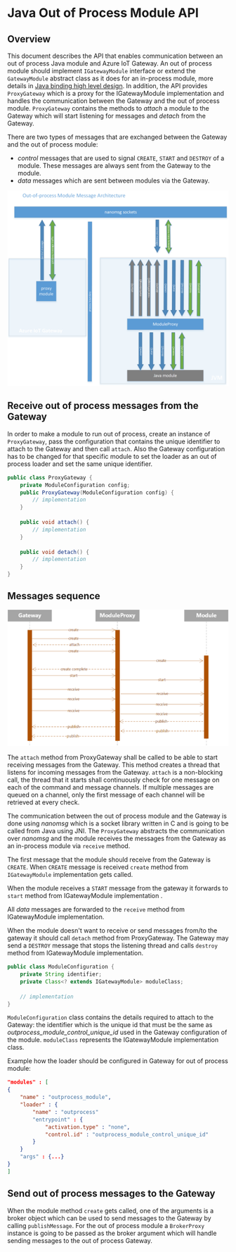Java Out of Process Module API
==============================

Overview
--------

This document describes the API that enables communication between an out of process Java module and Azure IoT Gateway. 
An out of process module should implement `IGatewayModule` interface or extend the `GatewayModule` abstract class as it does for an in-process module, more details in [Java binding high level design](java_binding_hld.md). In addition, the API provides `ProxyGateway` which is a proxy for the IGatewayModule implementation and handles the communication between the Gateway and the out of process module. 
`ProxyGateway` contains the methods to *attach* a module to the Gateway which will start listening for messages and *detach* from the Gateway. 

There are two types of messages that are exchanged between the Gateway and the out of process module:

-  *control* messages that are used to signal `CREATE`, `START` and `DESTROY` of a module. These messages are always sent from the Gateway to the module.
-  *data* messages which are sent between modules via the Gateway.


![](media/java_oop_module_hld.png)

Receive out of process messages from the Gateway
------------------------------------------------

In order to make a module to run out of process, create an instance of `ProxyGateway`, pass the configuration that contains the unique identifier to attach to the Gateway and then call `attach`. 
Also the Gateway configuration has to be changed for that specific module to set the loader as an out of process loader and set the same unique identifier. 

``` java
public class ProxyGateway {
	private ModuleConfiguration config;
	public ProxyGateway(ModuleConfiguration config) {
		// implementation
	}

	public void attach() {
		// implementation	
	}
	
	public void detach() {
		// implementation	
	}
}
```

Messages sequence
-----------------

![](media/java_oop_messages_sequence.png)

The `attach` method from ProxyGateway shall be called to be able to start receiving messages from the Gateway. This method creates a thread that listens for incoming messages from the Gateway. 
`attach` is a non-blocking call, the thread that it starts shall continuously check for one message on each of the command and message channels. If multiple messages are queued on a channel, only the first message of each channel will be retrieved at every check.

The communication between the out of process module and the Gateway is done using *nanomsg* which is a socket library written in C and is going to be called from Java using JNI. 
The `ProxyGateway` abstracts the communication over *nanomsg* and the module receives the messages from the Gateway as an in-process module via `receive` method.

The first message that the module should receive from the Gateway is `CREATE`. When `CREATE` message is received `create` method from `IGatewayModule` implementation gets called. 

When the module receives a `START` message from the gateway it forwards to `start` method from IGatewayModule implementation .

All *data* messages are forwarded to the `receive` method from IGatewayModule implementation.

When the module doesn't want to receive or send messages from/to the gateway it should call `detach` method from ProxyGateway. The Gateway may send a `DESTROY` message that stops the listening thread and calls `destroy` method from IGatewayModule implementation.

``` java
public class ModuleConfiguration {
	private String identifier;
	private Class<? extends IGatewayModule> moduleClass;
    
	// implementation
}
```

`ModuleConfiguration` class contains the details required to attach to the Gateway: the identifier which is the unique id that must be the same as *outprocess_module_control_unique_id* used in the Gateway configuration of the module.
`moduleClass` represents the IGatewayModule implementation class.

Example how the loader should be configured in Gateway for out of process module:

``` json
"modules" : [
{ 
    "name" : "outprocess_module",
    "loader" : {
        "name" : "outprocess"
        "entrypoint" : {
            "activation.type" : "none",
            "control.id" : "outprocess_module_control_unique_id"
        }
    }
    "args" : {...}
}
]
```

Send out of process messages to the Gateway
-------------------------------------------

When the module method `create` gets called, one of the arguments is a broker object which can be used to send messages to the Gateway by calling `publishMessage`. 
For the out of process module a `BrokerProxy` instance is going to be passed as the broker argument which will handle sending messages to the out of process Gateway.